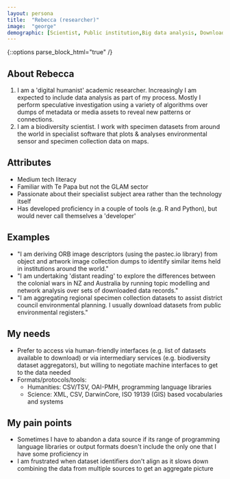 ```yaml
---
layout: persona
title:  "Rebecca (researcher)"
image:  "george"
demographic: [Scientist, Public institution,Big data analysis, Downloads]
---
```


{::options parse_block_html="true" /}
<div class="col">

## About Rebecca

1. I am a 'digital humanist' academic researcher.  Increasingly I am expected to include data analysis as part of my process.  Mostly I perform speculative investigation using a variety of algorithms over dumps of metadata or media assets to reveal new patterns or connections.
2. I am a biodiversity scientist.  I work with specimen datasets from around the world in specialist software that plots & analyses environmental sensor and specimen collection data on maps.

## Attributes

* Medium tech literacy
* Familiar with Te Papa but not the GLAM sector
* Passionate about their specialist subject area rather than the technology itself
* Has developed proficiency in a couple of tools (e.g. R and Python), but would never call themselves a 'developer'

</div>
<div class="col">

## Examples

* "I am deriving ORB image descriptors (using the pastec.io library) from object and artwork image collection dumps to identify similar items held in institutions around the world."
* "I am undertaking 'distant reading' to explore the differences between the colonial wars in NZ and Australia by running topic modelling and network analysis over sets of downloaded data records."
* "I am aggregating regional specimen collection datasets to assist district council environmental planning. I usually download datasets from public environmental registers."

</div>
<div class="col">

## My needs

* Prefer to access via human-friendly interfaces (e.g. list of datasets available to download) or via intermediary services (e.g. biodiversity dataset aggregators), but willing to negotiate machine interfaces to get to the data needed
* Formats/protocols/tools: 
  * Humanities: CSV/TSV, OAI-PMH, programming language libraries
  * Science: XML, CSV, DarwinCore, ISO 19139 (GIS) based vocabularies and systems

## My pain points

* Sometimes I have to abandon a data source if its range of programming language libraries or output formats doesn't include the only one that I have some proficiency in
* I am frustrated when dataset identifiers don't align as it slows down combining the data from multiple sources to get an aggregate picture

</div>
